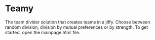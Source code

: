 # Teamy
The team divider solution that creates teams in a jiffy. 
Choose between random division, division by mutual preferences or by strength.
To get started, open the mainpage.html file.
